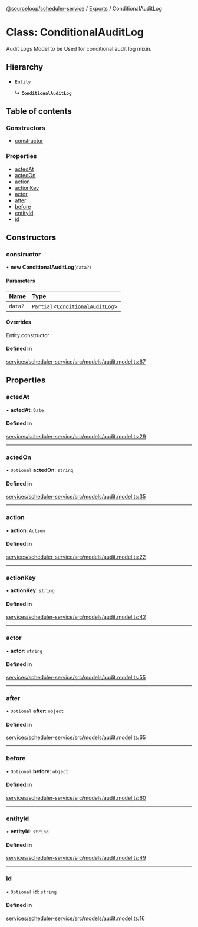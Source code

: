 [@sourceloop/scheduler-service](../README.md) / [Exports](../modules.md) / ConditionalAuditLog

# Class: ConditionalAuditLog

Audit Logs Model to be Used for conditional audit log mixin.

## Hierarchy

- `Entity`

  ↳ **`ConditionalAuditLog`**

## Table of contents

### Constructors

- [constructor](ConditionalAuditLog.md#constructor)

### Properties

- [actedAt](ConditionalAuditLog.md#actedat)
- [actedOn](ConditionalAuditLog.md#actedon)
- [action](ConditionalAuditLog.md#action)
- [actionKey](ConditionalAuditLog.md#actionkey)
- [actor](ConditionalAuditLog.md#actor)
- [after](ConditionalAuditLog.md#after)
- [before](ConditionalAuditLog.md#before)
- [entityId](ConditionalAuditLog.md#entityid)
- [id](ConditionalAuditLog.md#id)

## Constructors

### constructor

• **new ConditionalAuditLog**(`data?`)

#### Parameters

| Name | Type |
| :------ | :------ |
| `data?` | `Partial`<[`ConditionalAuditLog`](ConditionalAuditLog.md)\> |

#### Overrides

Entity.constructor

#### Defined in

[services/scheduler-service/src/models/audit.model.ts:67](https://github.com/sourcefuse/loopback4-microservice-catalog/blob/b93c60ac7/services/scheduler-service/src/models/audit.model.ts#L67)

## Properties

### actedAt

• **actedAt**: `Date`

#### Defined in

[services/scheduler-service/src/models/audit.model.ts:29](https://github.com/sourcefuse/loopback4-microservice-catalog/blob/b93c60ac7/services/scheduler-service/src/models/audit.model.ts#L29)

___

### actedOn

• `Optional` **actedOn**: `string`

#### Defined in

[services/scheduler-service/src/models/audit.model.ts:35](https://github.com/sourcefuse/loopback4-microservice-catalog/blob/b93c60ac7/services/scheduler-service/src/models/audit.model.ts#L35)

___

### action

• **action**: `Action`

#### Defined in

[services/scheduler-service/src/models/audit.model.ts:22](https://github.com/sourcefuse/loopback4-microservice-catalog/blob/b93c60ac7/services/scheduler-service/src/models/audit.model.ts#L22)

___

### actionKey

• **actionKey**: `string`

#### Defined in

[services/scheduler-service/src/models/audit.model.ts:42](https://github.com/sourcefuse/loopback4-microservice-catalog/blob/b93c60ac7/services/scheduler-service/src/models/audit.model.ts#L42)

___

### actor

• **actor**: `string`

#### Defined in

[services/scheduler-service/src/models/audit.model.ts:55](https://github.com/sourcefuse/loopback4-microservice-catalog/blob/b93c60ac7/services/scheduler-service/src/models/audit.model.ts#L55)

___

### after

• `Optional` **after**: `object`

#### Defined in

[services/scheduler-service/src/models/audit.model.ts:65](https://github.com/sourcefuse/loopback4-microservice-catalog/blob/b93c60ac7/services/scheduler-service/src/models/audit.model.ts#L65)

___

### before

• `Optional` **before**: `object`

#### Defined in

[services/scheduler-service/src/models/audit.model.ts:60](https://github.com/sourcefuse/loopback4-microservice-catalog/blob/b93c60ac7/services/scheduler-service/src/models/audit.model.ts#L60)

___

### entityId

• **entityId**: `string`

#### Defined in

[services/scheduler-service/src/models/audit.model.ts:49](https://github.com/sourcefuse/loopback4-microservice-catalog/blob/b93c60ac7/services/scheduler-service/src/models/audit.model.ts#L49)

___

### id

• `Optional` **id**: `string`

#### Defined in

[services/scheduler-service/src/models/audit.model.ts:16](https://github.com/sourcefuse/loopback4-microservice-catalog/blob/b93c60ac7/services/scheduler-service/src/models/audit.model.ts#L16)
